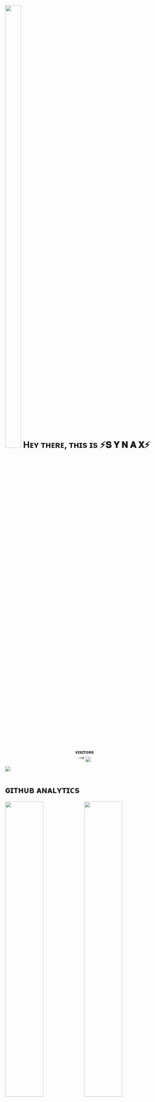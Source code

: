 <h1> <img  style="align-item" :"center" src="https://telegra.ph/file/a32783a91999e9774054a.jpg" width="50px" height="60%"> Hᴇʏ ᴛʜᴇʀᴇ, ᴛʜɪs ɪs ⚡️𝐒 𝐘 𝐍 𝐀 𝐗⚡️ </h1>
<p align="center">
    <b>ᴠɪsɪᴛᴏʀs</b><br>
 -->    <img align="middle" src="https://profile-counter.glitch.me/synax10/count.svg" />
</p>

[<img src="https://telegra.ph/file/a32783a91999e9774054a.jpg"/>](https://github.com/synax10)

        
<h1> ɢɪᴛʜᴜʙ ᴀɴᴀʟʏᴛɪᴄs </h1>

[<img src="https://github-readme-stats.vercel.app/api?username=synax10&count_private=true&show_icons=true&theme=chartreuse-dark&custom_title=What%27s+the+craic?&include_all_commits=true&hide_border=true&bg_color=000000" width="49%">](https://github.com/Noob-Mukesh)  [<img src="https://github-readme-streak-stats.herokuapp.com/?user=synax10&theme=chartreuse-dark&hide_border=True&bg_color=000000" width="49%">](https://github.com/synax10)

[<img src="https://github.com/synax10/synax10/blob/master/resources/hr.gif"/>](https://github.com/synax10)

<h1> <img src="https://te.legra.ph/file/1f5f400d5a16ae3a89343.jpg" width="70px" style="border-radius: 50%"> ᴄᴏɴᴛᴀᴄᴛ ᴍᴇ </h1>

[<img src="https://te.legra.ph/file/3f6810f790713b26fe826.jpg" width="60px">](https://tg://openmessage?user_id=5059737154) [<img src="https://te.legra.ph/file/2a7a17fc66a8f5fe785c3.jpg" width="60px">](https://github.com/synax10) 







## Connect with Me

[![Github](https://img.shields.io/badge/-Github-181717?style=for-the-badge&logo=Github&logoColor=white)](https://github.com/synax10)
[![Telegram](https://img.shields.io/badge/Telegram-2CA5E0?style=for-the-badge&logo=telegram&logoColor=white)](https://telegram.me/synax10)

## My Stats

![GitHub stats](https://github-readme-stats.vercel.app/api?username=PRADHAN474&show_icons=true&theme=radical)
![Top Languages](https://github-readme-stats.vercel.app/api/top-langs/?username=PRADHAN474&layout=compact&theme=midnight-purple&hide=Css)

![Visitors](https://visitor-badge.laobi.icu/badge?page_id=synax10)￼Enter
